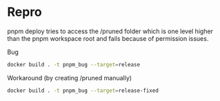 # Repro

pnpm deploy tries to access the /pruned folder which is one level higher than the pnpm workspace root and fails because of permission issues.

Bug

```bash
docker build . -t pnpm_bug --target=release
```

Workaround (by creating /pruned manually)

```bash
docker build . -t pnpm_bug --target=release-fixed
```
